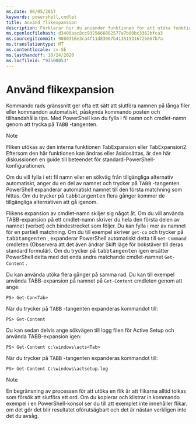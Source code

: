 ```yaml
---
ms.date: 06/05/2017
keywords: powershell,cmdlet
title: Använd flikexpansion
description: Förklarar hur du använder funktionen för att utöka funktioner i PowerShell.
ms.openlocfilehash: d3408aac8cc9325666082577a7b00bc3362bfca3
ms.sourcegitcommit: 9080316e3ca4f11d83067b41351531672b667b7a
ms.translationtype: MT
ms.contentlocale: sv-SE
ms.lasthandoff: 10/24/2020
ms.locfileid: "92500053"
---
```

# <a name="using-tab-expansion"></a>Använd flikexpansion

Kommando rads gränssnitt ger ofta ett sätt att slutföra namnen på långa filer eller kommandon automatiskt, påskynda kommando posten och tillhandahålla tips. Med PowerShell kan du fylla i fil namn och cmdlet-namn genom att trycka på <kbd>TABB</kbd> -tangenten.

> [!NOTE]
> Fliken utökas av den interna funktionen TabExpansion eller TabExpansion2. Eftersom den här funktionen kan ändras eller åsidosättas, är den här diskussionen en guide till beteendet för standard-PowerShell-konfigurationen.

Om du vill fylla i ett fil namn eller en sökväg från tillgängliga alternativ automatiskt, anger du en del av namnet och trycker på <kbd>TABB</kbd> -tangenten. PowerShell expanderar automatiskt namnet till den första matchning som hittas. Om du trycker på <kbd>tabbtangenten</kbd> flera gånger kommer de tillgängliga alternativen att gå igenom.

Flikens expansion av cmdlet-namn skiljer sig något åt. Om du vill använda TABB-expansion på ett cmdlet-namn skriver du hela den första delen av namnet (verbet) och bindestrecket som följer. Du kan fylla i mer av namnet för en partiell matchning. Om du till exempel skriver `get-co` och trycker på <kbd>tabbtangenten</kbd> , expanderar PowerShell automatiskt detta till `Get-Command` cmdleten (Observera att det även ändrar Skift läge för bokstäver till deras standard formulär). Om du trycker på <kbd>tabbtangenten</kbd> igen ersätter PowerShell detta med det enda andra matchande cmdlet-namnet `Get-Content` .

Du kan använda utöka flera gånger på samma rad. Du kan till exempel använda TABB-expansion på namnet på `Get-Content` cmdleten genom att ange:

```
PS> Get-Con<Tab>
```

När du trycker på <kbd>TABB</kbd> -tangenten expanderas kommandot till:

```
PS> Get-Content
```

Du kan sedan delvis ange sökvägen till logg filen för Active Setup och använda TABB-expansion igen:

```
PS> Get-Content c:\windows\acts<Tab>
```

När du trycker på <kbd>TABB</kbd> -tangenten expanderas kommandot till:

```
PS> Get-Content C:\windows\actsetup.log
```

> [!NOTE]
> En begränsning av processen för att utöka en flik är att flikarna alltid tolkas som försök att slutföra ett ord. Om du kopierar och klistrar in kommando exempel i en PowerShell-konsol ser du till att exemplet inte innehåller flikar. om det gör det blir resultatet oförutsägbart och det är nästan verkligen inte det du avsåg.
